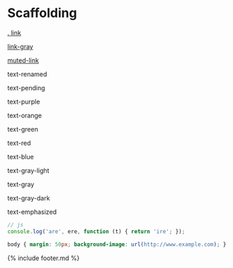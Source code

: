# Scaffolding

<p><a href=".">. link</a></p>
<p><a href="." class="link-gray">link-gray</a></p>
<p><a href="." class="muted-link">muted-link</a></p>
<p class="text-renamed">text-renamed</p>
<p class="text-pending">text-pending</p>
<p class="text-purple">text-purple</p>
<p class="text-orange">text-orange</p>
<p class="text-green">text-green</p>
<p class="text-red">text-red</p>
<p class="text-blue">text-blue</p>
<p class="text-gray-light">text-gray-light</p>
<p class="text-gray">text-gray</p>
<p class="text-gray-dark">text-gray-dark</p>
<p class="text-emphasized">text-emphasized</p>

```js
// js
console.log('are', ere, function (t) { return 'ire'; });
```

```css
body { margin: 50px; background-image: url(http://www.example.com); }
```

{% include footer.md %}
